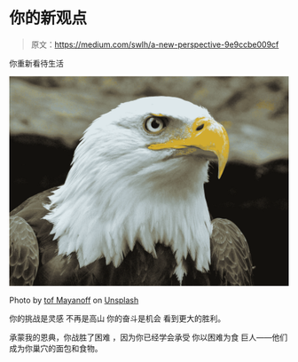 # 你的新观点

> 原文：<https://medium.com/swlh/a-new-perspective-9e9ccbe009cf>

你重新看待生活

![](img/1f9e223525aef94d01f81f09e6565793.png)

Photo by [tof Mayanoff](https://unsplash.com/@mayanoff?utm_source=medium&utm_medium=referral) on [Unsplash](https://unsplash.com?utm_source=medium&utm_medium=referral)

你的挑战是灵感
不再是高山
你的奋斗是机会
看到更大的胜利。

承蒙我的恩典，你战胜了困难
，因为你已经学会承受
你以困难为食
巨人——他们成为你巢穴的面包和食物。